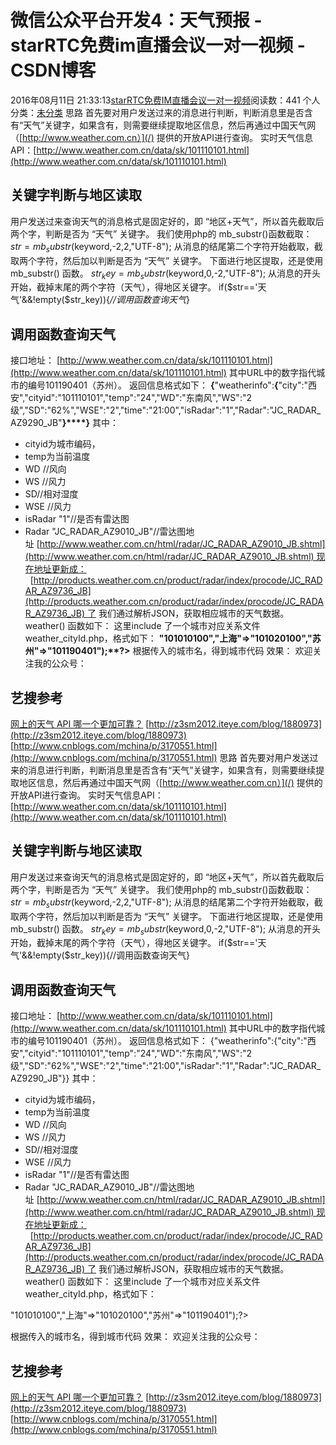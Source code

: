 # 微信公众平台开发4：天气预报 - starRTC免费im直播会议一对一视频 - CSDN博客
2016年08月11日 21:33:13[starRTC免费IM直播会议一对一视频](https://me.csdn.net/elesos)阅读数：441
个人分类：[未分类](https://blog.csdn.net/elesos/article/category/6361263)
思路
首先要对用户发送过来的消息进行判断，判断消息里是否含有“天气”关键字，如果含有，则需要继续提取地区信息，然后再通过中国天气网（[http://www.weather.com.cn）](/)
提供的开放API进行查询。
实时天气信息API：[http://www.weather.com.cn/data/sk/101110101.html](http://www.weather.com.cn/data/sk/101110101.html)
## 关键字判断与地区读取
用户发送过来查询天气的消息格式是固定好的，即 “地区+天气”，所以首先截取后两个字，判断是否为 “天气” 关键字。
我们使用php的 mb_substr()函数截取：
$str=mb_substr($keyword,-2,2,"UTF-8");
从消息的结尾第二个字符开始截取，截取两个字符，然后加以判断是否为 “天气” 关键字。
下面进行地区提取，还是使用 mb_substr() 函数。
$str_key=mb_substr($keyword,0,-2,"UTF-8");
从消息的开头开始，截掉末尾的两个字符（天气），得地区关键字。
if($str=='天气'&&!empty($str_key)){*//调用函数查询天气*}
## 调用函数查询天气
接口地址：
[http://www.weather.com.cn/data/sk/101110101.html](http://www.weather.com.cn/data/sk/101110101.html)
其中URL中的数字指代城市的编号101190401（苏州）。 返回信息格式如下：
**{**"weatherinfo":**{**"city":"西安","cityid":"101110101","temp":"24","WD":"东南风","WS":"2级","SD":"62%","WSE":"2","time":"21:00","isRadar":"1","Radar":"JC_RADAR_AZ9290_JB"**}****}**
其中：
- cityid为城市编码，
- temp为当前温度
- WD //风向
- WS //风力
- SD//相对湿度
- WSE //风力
- isRadar "1"//是否有雷达图
- Radar "JC_RADAR_AZ9010_JB"//雷达图地址 [http://www.weather.com.cn/html/radar/JC_RADAR_AZ9010_JB.shtml](http://www.weather.com.cn/html/radar/JC_RADAR_AZ9010_JB.shtml) 现在地址更新成：        
               [http://products.weather.com.cn/product/radar/index/procode/JC_RADAR_AZ9736_JB](http://products.weather.com.cn/product/radar/index/procode/JC_RADAR_AZ9736_JB) 了
我们通过解析JSON，获取相应城市的天气数据。
weather() 函数如下：
这里include 了一个城市对应关系文件 weather_cityId.php，格式如下：
**<?php**$weather_cityId=array("北京"=>"101010100","上海"=>"101020100","苏州"=>"101190401");**?>**
根据传入的城市名，得到城市代码
效果：
欢迎关注我的公众号：
## 艺搜参考
[网上的天气 API 哪一个更加可靠？](http://www.zhihu.com/question/20575288)
[http://z3sm2012.iteye.com/blog/1880973](http://z3sm2012.iteye.com/blog/1880973)
[http://www.cnblogs.com/mchina/p/3170551.html](http://www.cnblogs.com/mchina/p/3170551.html)
思路
首先要对用户发送过来的消息进行判断，判断消息里是否含有“天气”关键字，如果含有，则需要继续提取地区信息，然后再通过中国天气网（[http://www.weather.com.cn）](/)
提供的开放API进行查询。
实时天气信息API：[http://www.weather.com.cn/data/sk/101110101.html](http://www.weather.com.cn/data/sk/101110101.html)
## 关键字判断与地区读取
用户发送过来查询天气的消息格式是固定好的，即 “地区+天气”，所以首先截取后两个字，判断是否为 “天气” 关键字。
我们使用php的 mb_substr()函数截取：
$str=mb_substr($keyword,-2,2,"UTF-8");
从消息的结尾第二个字符开始截取，截取两个字符，然后加以判断是否为 “天气” 关键字。
下面进行地区提取，还是使用 mb_substr() 函数。
$str_key=mb_substr($keyword,0,-2,"UTF-8");
从消息的开头开始，截掉末尾的两个字符（天气），得地区关键字。
if($str=='天气'&&!empty($str_key)){//调用函数查询天气}
## 调用函数查询天气
接口地址：
[http://www.weather.com.cn/data/sk/101110101.html](http://www.weather.com.cn/data/sk/101110101.html)
其中URL中的数字指代城市的编号101190401（苏州）。 返回信息格式如下：
{"weatherinfo":{"city":"西安","cityid":"101110101","temp":"24","WD":"东南风","WS":"2级","SD":"62%","WSE":"2","time":"21:00","isRadar":"1","Radar":"JC_RADAR_AZ9290_JB"}}
其中：
- cityid为城市编码，
- temp为当前温度
- WD //风向
- WS //风力
- SD//相对湿度
- WSE //风力
- isRadar "1"//是否有雷达图
- Radar "JC_RADAR_AZ9010_JB"//雷达图地址 [http://www.weather.com.cn/html/radar/JC_RADAR_AZ9010_JB.shtml](http://www.weather.com.cn/html/radar/JC_RADAR_AZ9010_JB.shtml) 现在地址更新成：        
               [http://products.weather.com.cn/product/radar/index/procode/JC_RADAR_AZ9736_JB](http://products.weather.com.cn/product/radar/index/procode/JC_RADAR_AZ9736_JB) 了
我们通过解析JSON，获取相应城市的天气数据。
weather() 函数如下：
这里include 了一个城市对应关系文件 weather_cityId.php，格式如下：
<?php$weather_cityId=array("北京"=>"101010100","上海"=>"101020100","苏州"=>"101190401");?>
根据传入的城市名，得到城市代码
效果：
欢迎关注我的公众号：
## 艺搜参考
[网上的天气 API 哪一个更加可靠？](http://www.zhihu.com/question/20575288)
[http://z3sm2012.iteye.com/blog/1880973](http://z3sm2012.iteye.com/blog/1880973)
[http://www.cnblogs.com/mchina/p/3170551.html](http://www.cnblogs.com/mchina/p/3170551.html)
